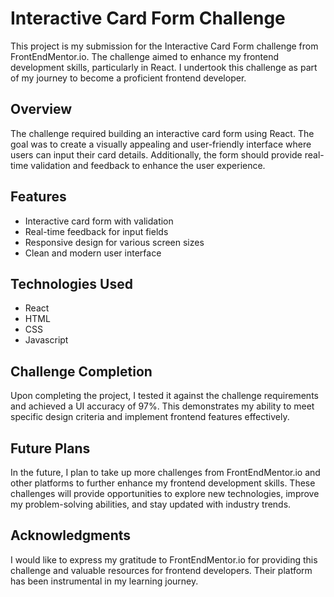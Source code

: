 # Interactive Card Form Challenge

This project is my submission for the Interactive Card Form challenge from FrontEndMentor.io. The challenge aimed to enhance my frontend development skills, particularly in React. I undertook this challenge as part of my journey to become a proficient frontend developer.

## Overview

The challenge required building an interactive card form using React. The goal was to create a visually appealing and user-friendly interface where users can input their card details. Additionally, the form should provide real-time validation and feedback to enhance the user experience.

## Features

- Interactive card form with validation
- Real-time feedback for input fields
- Responsive design for various screen sizes
- Clean and modern user interface

## Technologies Used

- React
- HTML
- CSS
- Javascript

## Challenge Completion

Upon completing the project, I tested it against the challenge requirements and achieved a UI accuracy of 97%. This demonstrates my ability to meet specific design criteria and implement frontend features effectively.

## Future Plans

In the future, I plan to take up more challenges from FrontEndMentor.io and other platforms to further enhance my frontend development skills. These challenges will provide opportunities to explore new technologies, improve my problem-solving abilities, and stay updated with industry trends.

## Acknowledgments

I would like to express my gratitude to FrontEndMentor.io for providing this challenge and valuable resources for frontend developers. Their platform has been instrumental in my learning journey.
